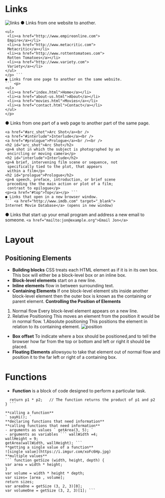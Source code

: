 
# Links
![links](https://i.imgur.com/N2cPqhb.jpg)
● Links from one website to another.
``` <p>Movie Reviews:
<ul>
 <li><a href="http://www.empireonline.com">
 Empire</a></li>
 <li><a href="http://www.metacritic.com">
 Metacritic</a></li>
 <li><a href="http://www.rottentomatoes.com">
 Rotten Tomatoes</a></li>
 <li><a href="http://www.variety.com">
 Variety</a></li>
</ul>
</p> ```
● Links from one page to another on the same website.
``` <p>
<ul>
 <li><a href="index.html">Home</a></li>
 <li><a href="about-us.html">About</a></li>
 <li><a href="movies.html">Movies</a></li>
 <li><a href="contact.html">Contact</a></li>
</ul>
</p>
```
● Links from one part of a web page to another part of the same page.
``` <h1 id="top">Film-Making Terms</h1>
<a href="#arc_shot">Arc Shot</a><br />
<a href="#interlude">Interlude</a><br />
<a href="#prologue">Prologue</a><br /><br />
<h2 id="arc_shot">Arc Shot</h2>
<p>A shot in which the subject is photographed by an
 encircling or moving camera</p>
<h2 id="interlude">Interlude</h2>
<p>A brief, intervening film scene or sequence, not
 specifically tied to the plot, that appears
 within a film</p>
<h2 id="prologue">Prologue</h2>
<p>A speech, preface, introduction, or brief scene
 preceding the the main action or plot of a film;
 contrast to epilogue</p>
<p><a href="#top">Top</a></p> ```
● Links that open in a new browser window.
``` <a href="http://www.imdb.com" target="_blank">
Internet Movie Database</a> (opens in new window)
```
● Links that start up your email program and address a new email to someone.
` <a href="mailto:jon@example.org">Email Jon</a> `



# Layout
## Positioning Elements
- **Building blocks** CSS treats each HTML element as if it is in its
own box. This box will either be a block-level
box or an inline box.
- **Block-level elements** start on a new line.
- **Inline elements** flow in between
surrounding text.
- **Containing Elements** If one block-level element sits inside another
block-level element then the outer box is
known as the containing or parent element.
**Controlling the Position of Elements**
1. Normal flow Every block-level element appears on a new line.
1. Relative Positioning This moves an element from the position it would be in normal flow.
1.Absolute positioning This positions the element in relation to its containing element.
![position](https://cdn.educba.com/academy/wp-content/uploads/2019/12/CSS-Position.jpg)
- **Box offset** To indicate where a box should be positioned,and to tell the browser how far from the top or bottom and left or right it should be placed.
- **Floating Elements** allowsyou to take that element out of normal flow and position it to the far left or right of a
containing box.
# Functions
- **Function** is a block of code designed to perform a particular task.
``` function myFunction(p1, p2) {
  return p1 * p2;   // The function returns the product of p1 and p2
} ```

**calling a function**
` sayHi(); `
**declaring functions that need information**
**calling functions that need information**
- arguments as values ` getArea(3, 5); `
- arguments as variables ``` wallWidth =4;
wallHeight = 9;
getArea(wallWidth, wallHeight); ```
**getting a single value of a function**
![single value](https://i.imgur.com/xoFc6Hp.jpg)
**multiple values**
``` function getSize (width, height, depth) {
var area = width * height;
}
var volume = width * height * depth;
var sizes= [area , volume];
return sizes;
var areaOne = getSize (3, 2, 3)[0];
var volumeOne = getSize (3, 2, 3)[1]; ```
